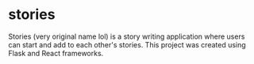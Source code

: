 # stories
Stories (very original name lol) is a story writing application where users can start and add to each other's stories. This project was created using Flask and React frameworks.
